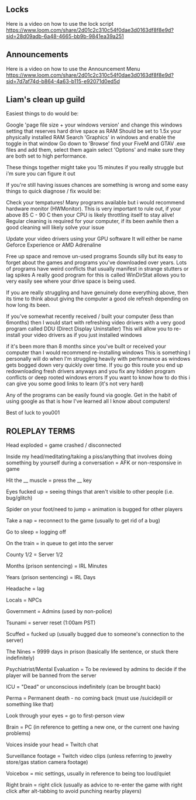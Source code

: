 
## Locks 
Here is a video on how to use the lock script
https://www.loom.com/share/2d01c2c310c54f0dae3d0163df8f8e9d?sid=28d09adb-6a48-4665-bb9b-9841ea39a251

## Announcements
Here is a video on how to use the Announcement Menu
https://www.loom.com/share/2d01c2c310c54f0dae3d0163df8f8e9d?sid=7d7af74d-b864-4a63-b115-e92071d0ed5d


## Liam's clean up guild

Easiest things to do would be:

Google 'page file size + your windows version' and change this windows setting that reserves hard drive space as RAM
Should be set to 1.5x your physically installed RAM
Search 'Graphics' in windows and enable the toggle in that window
Go down to 'Browse' find your FiveM and GTAV .exe files and add them, select them again select 'Options' and make sure they are both set to high performance.

These things together might take you 15 minutes if you really struggle but i'm sure you can figure it out

If you're still having issues chances are something is wrong and some easy things to quick diagnose / fix would be:

Check your tempatures! Many programs available but i would recommend hardware monitor (HWMonitor). This is very important to rule out, if your above 85 C - 90 C then your CPU is likely throttling itself to stay alive! Regular cleaning is required for your computer, if its been awhile then a good cleaning will likely solve your issue

Update your video drivers using your GPU software 
It will either be name Geforce Experience or AMD Adrenaline

Free up space and remove un-used programs
Sounds silly but its easy to forget about the games and programs you've downloaded over years. Lots of programs have weird conflicts that usually manifest in strange stutters or lag spikes
A really good program for this is called WinDirStat allows you to very easily see where your drive space is being used.


If you are really struggling and have genuinely done everything above, then its time to think about giving the computer a good ole refresh depending on how long its been.

If you've somewhat recently received / built your computer (less than 6months) then I would start with refreshing video drivers with a very good program called DDU (Direct Display Uninstaller)
This will allow you to re-install your video drivers as if you just installed windows

if it's been more than 8 months since you've built or received your computer than I would recommend re-installing windows This is something I personally will do when I'm struggling heavily with performance as windows gets bogged down very quickly over time. If you go this route you end up redownloading fresh drivers anyways and you fix any hidden program conflicts or deep rooted windows errors If you want to know how to do this i can give you some good links to learn (it's not very hard)

Any of the programs can be easily found via google. Get in the habit of using google as that is how I've learned all I know about computers!

Best of luck to you001

## ROLEPLAY TERMS
Head exploded = game crashed / disconnected

Inside my head/meditating/taking a piss/anything that involves doing something by yourself during a conversation = AFK or non-responsive in game

Hit the __ muscle = press the __ key

Eyes fucked up = seeing things that aren't visible to other people (i.e. bug/glitch)

Spider on your foot/need to jump = animation is bugged for other players

Take a nap = reconnect to the game (usually to get rid of a bug)

Go to sleep = logging off

On the train = in queue to get into the server

County 1/2 = Server 1/2

Months (prison sentencing) = IRL Minutes

Years (prison sentencing) = IRL Days

Headache = lag

Locals = NPCs

Government = Admins (used by non-police)

Tsunami = server reset (1:00am PST)

Scuffed = fucked up (usually bugged due to someone's connection to the server)

The Nines = 9999 days in prison (basically life sentence, or stuck there indefinitely)

Psychiatrist/Mental Evaluation = To be reviewed by admins to decide if the player will be banned from the server

ICU = "Dead" or unconscious indefinitely (can be brought back)

Perma = Permanent death - no coming back (must use /suicidepill or something like that)

Look through your eyes = go to first-person view

Brain = PC (in reference to getting a new one, or the current one having problems)

Voices inside your head = Twitch chat

Surveillance footage = Twitch video clips (unless referring to jewelry store/gas station camera footage)

Voicebox = mic settings, usually in reference to being too loud/quiet

Right brain = right click (usually as advice to re-enter the game with right click after alt-tabbing to avoid punching nearby players)